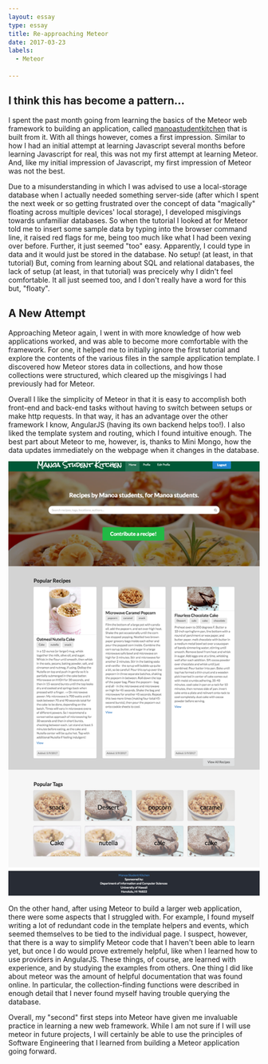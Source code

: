 ```yaml
---
layout: essay
type: essay
title: Re-approaching Meteor
date: 2017-03-23
labels:
  - Meteor

---
```


## I think this has become a pattern...
I spent the past month going from learning the basics of the Meteor web framework to building an application, called [manoastudentkitchen](https://manoastudentkitchen.github.io/) that is built from it. With all things however, comes a first impression. Similar to how I had an initial attempt at learning Javascript several months before learning Javascript for real, this was not my first attempt at learning Meteor. And, like my initial impression of Javascript, my first impression of Meteor was not the best.

Due to a misunderstanding in which I was advised to use a local-storage database when I actually needed something server-side (after which I spent the next week or so getting frustrated over the concept of data "magically" floating across multiple devices' local storage), I developed misgivings towards unfamiliar databases. So when the tutorial I looked at for Meteor told me to insert some sample data by typing into the browser command line, it raised red flags for me, being too much like what I had been vexing over before. Further, it just seemed "too" easy. Apparently, I could type in data and it would just be stored in the database. No setup! (at least, in that tutorial) But, coming from learning about SQL and relational databases, the lack of setup (at least, in that tutorial) was precicely why I didn't feel comfortable. It all just seemed too, and I don't really have a word for this but, "floaty".

## A New Attempt
Approaching Meteor again, I went in with more knowledge of how web applications worked, and was able to become more comfortable with the framework. For one, it helped me to initially ignore the first tutorial and explore the contents of the various files in the sample application template. I discovered how Meteor stores data in collections, and how those collections were structured, which cleared up the misgivings I had previously had for Meteor.

Overall I like the simplicity of Meteor in that it is easy to accomplish both front-end and back-end tasks without having to switch between setups or make http requests. In that way, it has an advantage over the other framework I know, AngularJS (having its own backend helps too!). I also liked the template system and routing, which I found intuitive enough. The best part about Meteor to me, however, is, thanks to Mini Mongo, how the data updates immediately on the webpage when it changes in the database.

![Home Page](https://github.com/alexcw234/alexcw234.github.io/blob/master/images/home.png?raw=true)

On the other hand, after using Meteor to build a larger web application, there were some aspects that I struggled with. For example, I found myself writing a lot of redundant code in the template helpers and events, which seemed themselves to be tied to the individual page. I suspect, however, that there is a way to simplify Meteor code that I haven't been able to learn yet, but once I do would prove extremely helpful, like when I learned how to use providers in AngularJS. These things, of course, are learned with experience, and by studying the examples from others. One thing I did like about meteor was the amount of helpful documentation that was found online. In particular, the collection-finding functions were described in enough detail that I never found myself having trouble querying the database.

Overall, my "second" first steps into Meteor have given me invaluable practice in learning a new web framework. While I am not sure if I will use meteor in future projects, I will certainly be able to use the principles of Software Engineering that I learned from building a Meteor application going forward.

